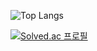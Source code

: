 ![Top Langs](https://github-readme-stats.vercel.app/api/top-langs/?username=kaxadlec&layout=compact&theme=dracula)

[![Solved.ac
프로필](http://mazassumnida.wtf/api/generate_badge?boj=ohj220)](https://solved.ac/ohj220)

<!--
**kaxadlec/kaxadlec** is a ✨ _special_ ✨ repository because its `README.md` (this file) appears on your GitHub profile.

Here are some ideas to get you started:

- 🔭 I’m currently working on ...
- 🌱 I’m currently learning ...
- 👯 I’m looking to collaborate on ...
- 🤔 I’m looking for help with ...
- 💬 Ask me about ...
- 📫 How to reach me: ...
- 😄 Pronouns: ...
- ⚡ Fun fact: ...
-->

